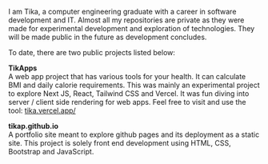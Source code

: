 I am Tika, a computer engineering graduate with a career in software development and IT. 
Almost all my repositories are private as they were made for experimental development and exploration of technologies. They will be made public in the future as development concludes.

To date, there are two public projects listed below: 

**TikApps**   
A web app project that has various tools for your health. It can calculate BMI and daily calorie requirements.
This was mainly an experimental project to explore Next JS, React, Tailwind CSS and Vercel. It was fun diving into server / client side rendering for web apps.
Feel free to visit and use the tool: [tika.vercel.app/](https://tika.vercel.app/)

**tikap.github.io**   
A portfolio site meant to explore github pages and its deployment as a static site.
This project is solely front end development using HTML, CSS, Bootstrap and JavaScript.
